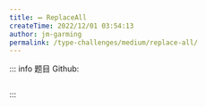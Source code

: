 ```yaml
---
title: ➖ ReplaceAll
createTime: 2022/12/01 03:54:13
author: jm-garming
permalink: /type-challenges/medium/replace-all/
---
```


::: info 题目
Github: []()

```ts

```

:::
